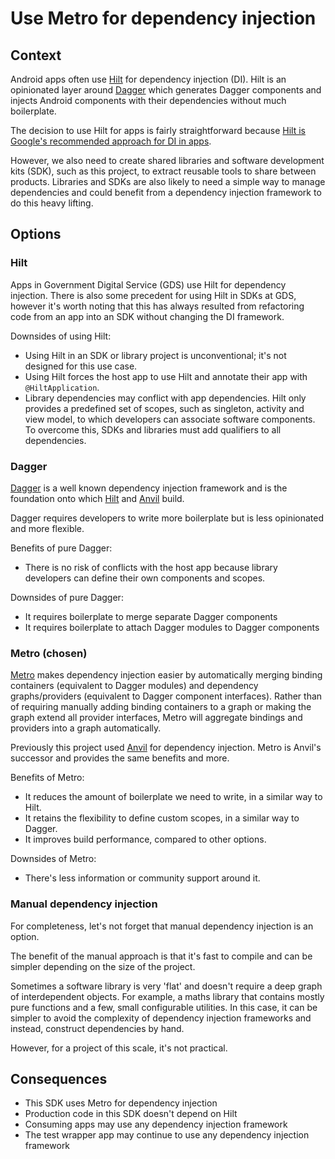 # Use Metro for dependency injection

<!-- vale Google.We = NO -->
<!-- vale Vale.Spelling["SDKs"] = NO -->

## Context

Android apps often use [Hilt] for dependency injection (DI). Hilt is an opinionated layer around [Dagger] which generates Dagger components and injects Android components with their dependencies without much boilerplate.

The decision to use Hilt for apps is fairly straightforward because [Hilt is Google's recommended approach for DI in apps].

However, we also need to create shared libraries and software development kits (SDK), such as this project, to extract reusable tools to share between products. Libraries and SDKs are also likely to need a simple way to manage dependencies and could benefit from a dependency injection framework to do this heavy lifting.

## Options

### Hilt

Apps in Government Digital Service (GDS) use Hilt for dependency injection. There is also some precedent for using Hilt in SDKs at GDS, however it's worth noting that this has always resulted from refactoring code from an app into an SDK without changing the DI framework.

Downsides of using Hilt:
- Using Hilt in an SDK or library project is unconventional; it's not designed for this use case.
- Using Hilt forces the host app to use Hilt and annotate their app with `@HiltApplication`.
- Library dependencies may conflict with app dependencies. Hilt only provides a predefined set of scopes, such as singleton, activity and view model, to which developers can associate software components. To overcome this, SDKs and libraries must add qualifiers to all dependencies.

### Dagger

[Dagger] is a well known dependency injection framework and is the foundation onto which [Hilt] and [Anvil] build.

Dagger requires developers to write more boilerplate but is less opinionated and more flexible.

Benefits of pure Dagger:
- There is no risk of conflicts with the host app because library developers can define their own components and scopes.

Downsides of pure Dagger:
- It requires boilerplate to merge separate Dagger components
- It requires boilerplate to attach Dagger modules to Dagger components

 
### Metro (chosen)

[Metro] makes dependency injection easier by automatically merging binding containers (equivalent to Dagger modules) and dependency graphs/providers (equivalent to Dagger component interfaces). Rather than of requiring manually adding binding containers to a graph or making the graph extend all provider interfaces, Metro will aggregate bindings and providers into a graph automatically.

Previously this project used [Anvil] for dependency injection. Metro is Anvil's successor and provides the same benefits and more.

Benefits of Metro:
- It reduces the amount of boilerplate we need to write, in a similar way to Hilt.
- It retains the flexibility to define custom scopes, in a similar way to Dagger.
- It improves build performance, compared to other options.

Downsides of Metro:
- There's less information or community support around it.

### Manual dependency injection

For completeness, let's not forget that manual dependency injection is an option.

The benefit of the manual approach is that it's fast to compile and can be simpler depending on the size of the project.

Sometimes a software library is very 'flat' and doesn't require a deep graph of interdependent objects. For example, a maths library that contains mostly pure functions and a few, small configurable utilities. In this case, it can be simpler to avoid the complexity of dependency injection frameworks and instead, construct dependencies by hand.

However, for a project of this scale, it's not practical.

## Consequences

- This SDK uses Metro for dependency injection
- Production code in this SDK doesn't depend on Hilt
- Consuming apps may use any dependency injection framework
- The test wrapper app may continue to use any dependency injection framework

[Hilt]: https://github.com/square/anvil
[Hilt is Google's recommended approach for DI in apps]: https://developer.android.com/training/dependency-injection#hilt
[Dagger]: https://dagger.dev
[Anvil]: https://github.com/square/anvil
[Metro]: https://zacsweers.github.io/metro/latest
